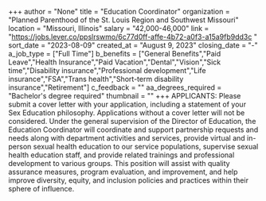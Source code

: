 +++
author = "None"
title = "Education Coordinator"
organization = "Planned Parenthood of the St. Louis Region and Southwest Missouri"
location = "Missouri, Illinois"
salary = "42,000-46,000"
link = "https://jobs.lever.co/ppslrswmo/6c77d0ff-affe-4b72-a0f3-a15a9fb9dd3c "
sort_date = "2023-08-09"
created_at = "August 9, 2023"
closing_date = "-"
a_job_type = ["Full Time"]
b_benefits = ["General Benefits","Paid Leave","Health Insurance","Paid Vacation","Dental","Vision","Sick time","Disability insurance","Professional development","Life insurance","FSA","Trans health","Short-term disability insurance","Retirement"]
c_feedback = ""
aa_degrees_required = "Bachelor's degree required"
thumbnail = ""
+++
APPLICANTS: Please submit a cover letter with your application, including a statement of your Sex Education philosophy. Applications without a cover letter will not be considered. 
Under the general supervision of the Director of Education, the Education Coordinator will coordinate and support partnership requests and needs along with department activities and services, provide virtual and in-person sexual health education to our service populations, supervise sexual health education staff, and provide related trainings and professional development to various groups. This position will assist with quality assurance measures, program evaluation, and improvement, and help improve diversity, equity, and inclusion policies and practices within their sphere of influence.